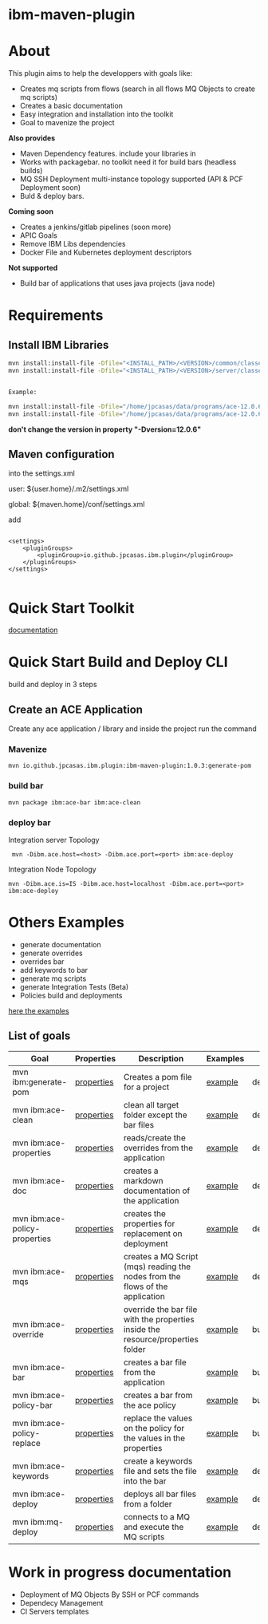 # ibm-maven-plugin

# About
This plugin aims to help the developpers with goals like:

* Creates mq scripts from flows (search in all flows MQ Objects to create mq scripts)
* Creates a basic documentation
* Easy integration and installation into the toolkit
* Goal to mavenize the project

**Also provides**

* Maven Dependency features. include your libraries in
* Works with packagebar. no toolkit need it for build bars (headless builds)
* MQ SSH Deployment multi-instance topology supported (API & PCF Deployment soon) 
* Buld & deploy bars.

**Coming soon**

* Creates a jenkins/gitlab pipelines (soon more)
* APIC Goals
* Remove IBM Libs dependencies
* Docker File and Kubernetes deployment descriptors

**Not supported**

* Build bar of applications that uses java projects (java node) 


# Requirements

## Install IBM Libraries

```bash
mvn install:install-file -Dfile="<INSTALL_PATH>/<VERSION>/common/classes/IntegrationAPI.jar" -DgroupId=com.ibm -DartifactId=IntegrationAPI -Dversion=12.0.6 -Dpackaging=jar
mvn install:install-file -Dfile="<INSTALL_PATH>/<VERSION>/server/classes/brokerutil.jar" -DgroupId=com.ibm -DartifactId=brokerutil -Dversion=12.0.6 -Dpackaging=jar


Example:

mvn install:install-file -Dfile="/home/jpcasas/data/programs/ace-12.0.6.0/common/classes/IntegrationAPI.jar" -DgroupId=com.ibm -DartifactId=IntegrationAPI -Dversion=12.0.6 -Dpackaging=jar
mvn install:install-file -Dfile="/home/jpcasas/data/programs/ace-12.0.6.0/server/classes/brokerutil.jar" -DgroupId=com.ibm -DartifactId=brokerutil -Dversion=12.0.6 -Dpackaging=jar


```
**don't change the version  in property "-Dversion=12.0.6"**

## Maven configuration

into the settings.xml 

user:   ${user.home}/.m2/settings.xml

global: ${maven.home}/conf/settings.xml

add
```

<settings>
    <pluginGroups>
        <pluginGroup>io.github.jpcasas.ibm.plugin</pluginGroup>
    </pluginGroups>
</settings>


```
# Quick Start Toolkit

[documentation](examples/05-ToolkitConfigurations/README.md)


# Quick Start Build and Deploy CLI
build and deploy in 3 steps

## Create an ACE Application

Create any ace application / library and inside the project run the command

### **Mavenize**

```
mvn io.github.jpcasas.ibm.plugin:ibm-maven-plugin:1.0.3:generate-pom

```
### **build bar**

```
mvn package ibm:ace-bar ibm:ace-clean

```

### **deploy bar**

Integration server Topology
```
 mvn -Dibm.ace.host=<host> -Dibm.ace.port=<port> ibm:ace-deploy

```

Integration Node Topology

```
mvn -Dibm.ace.is=IS -Dibm.ace.host=localhost -Dibm.ace.port=<port> ibm:ace-deploy

```

# Others Examples 

* generate documentation
* generate overrides
* overrides bar
* add keywords to bar
* generate mq scripts
* generate Integration Tests (Beta)
* Policies build and deployments
  
[here the examples](examples/README.md) 

## List of goals

| Goal                          | Properties                                 | Description                                                                     | Examples                               | stage      |
| ----------------------------- | ------------------------------------------ | ------------------------------------------------------------------------------- | -------------------------------------- | ---------- |
| mvn ibm:generate-pom          | [properties](doc/generate-pom.md)          | Creates a pom file for a project                                                | [example](examples/02-BuildGoals)      | dev        |
| mvn ibm:ace-clean             | [properties](doc/ace-clean.md)             | clean all target folder except the bar files                                    | [example](examples/02-BuildGoals)      | dev        |
| mvn ibm:ace-properties        | [properties](doc/ace-properties.md)        | reads/create the overrides from the application                                 | [example](examples/02-BuildGoals)      | dev        |
| mvn ibm:ace-doc               | [properties](doc/ace-doc.md)               | creates a markdown documentation of the application                             | [example](examples/02-BuildGoals)      | dev        |
| mvn ibm:ace-policy-properties | [properties](doc/ace-policy-properties.md) | creates the properties for replacement on deployment                            | [example](examples/02-BuildGoals)      | dev        |
| mvn ibm:ace-mqs               | [properties](doc/ace-mqs.md)               | creates a MQ Script (mqs) reading the nodes from the flows of the application   | [example](examples/02-BuildGoals)      | dev        |
| mvn ibm:ace-override          | [properties](doc/ace-override.md)          | override the bar file with the properties inside the resource/properties folder | [example](examples/02-BuildGoals)      | build      |
| mvn ibm:ace-bar               | [properties](doc/ace-bar.md)               | creates a bar file from the application                                         | [example](examples/02-BuildGoals)      | build      |
| mvn ibm:ace-policy-bar        | [properties](doc/ace-policy-bar.md)        | creates a bar from the ace policy                                               | [example](examples/02-BuildGoals)      | build      |
| mvn ibm:ace-policy-replace    | [properties](doc/ace-policy-replace.md)    | replace the values on the policy for the values in the properties               | [example](examples/02-BuildGoals)      | build      |
| mvn ibm:ace-keywords          | [properties](doc/ace-keywords.md)          | create a keywords file and sets the file into the bar                           | [example](examples/04-DeploymentGoals) | deployment |
| mvn ibm:ace-deploy            | [properties](doc/ace-deploy.md)            | deploys all bar files from a folder                                             | [example](examples/04-DeploymentGoals) | deployment |
| mvn ibm:mq-deploy             | [properties](doc/mq-deploy.md)             | connects to a MQ and execute the MQ scripts                                     | [example](examples/04-DeploymentGoals) | deployment |




# Work in progress documentation

* Deployment of MQ Objects By SSH or PCF commands
* Dependecy Management
* CI Servers templates






